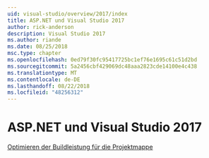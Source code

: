 ```yaml
---
uid: visual-studio/overview/2017/index
title: ASP.NET und Visual Studio 2017
author: rick-anderson
description: Visual Studio 2017
ms.author: riande
ms.date: 08/25/2018
msc.type: chapter
ms.openlocfilehash: 0ed79f30fc95417725bc1ef76e1695c61c51d2bd
ms.sourcegitcommit: 5a2456cbf429069dc48aaa2823cde14100e4c438
ms.translationtype: MT
ms.contentlocale: de-DE
ms.lasthandoff: 08/22/2018
ms.locfileid: "48256312"
---
```

<a name="aspnet-and-visual-studio-2017"></a>ASP.NET und Visual Studio 2017
====================

[Optimieren der Buildleistung für die Projektmappe](xref:visual-studio/overview/2017/optimize-build-perf)